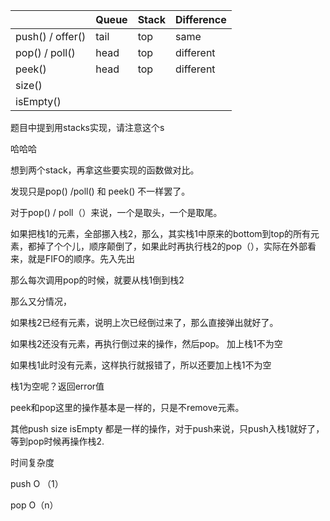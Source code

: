 |                  | Queue | Stack | Difference |
| ---------------- | ----- | ----- | ---------- |
| push() / offer() | tail  | top   | same       |
| pop() / poll()   | head  | top   | different  |
| peek()           | head  | top   | different  |
| size()           |       |       |            |
| isEmpty()        |       |       |            |



题目中提到用stacks实现，请注意这个s

哈哈哈

想到两个stack，再拿这些要实现的函数做对比。

发现只是pop() /poll() 和 peek() 不一样罢了。

对于pop() / poll（）来说，一个是取头，一个是取尾。

如果把栈1的元素，全部挪入栈2，那么，其实栈1中原来的bottom到top的所有元素，都掉了个个儿，顺序颠倒了，如果此时再执行栈2的pop（），实际在外部看来，就是FIFO的顺序。先入先出

那么每次调用pop的时候，就要从栈1倒到栈2

那么又分情况，

如果栈2已经有元素，说明上次已经倒过来了，那么直接弹出就好了。

如果栈2还没有元素，再执行倒过来的操作，然后pop。   加上栈1不为空

如果栈1此时没有元素，这样执行就报错了，所以还要加上栈1不为空

栈1为空呢？返回error值



peek和pop这里的操作基本是一样的，只是不remove元素。



其他push  size  isEmpty 都是一样的操作，对于push来说，只push入栈1就好了，等到pop时候再操作栈2.



时间复杂度

push  O （1）

pop	O（n）